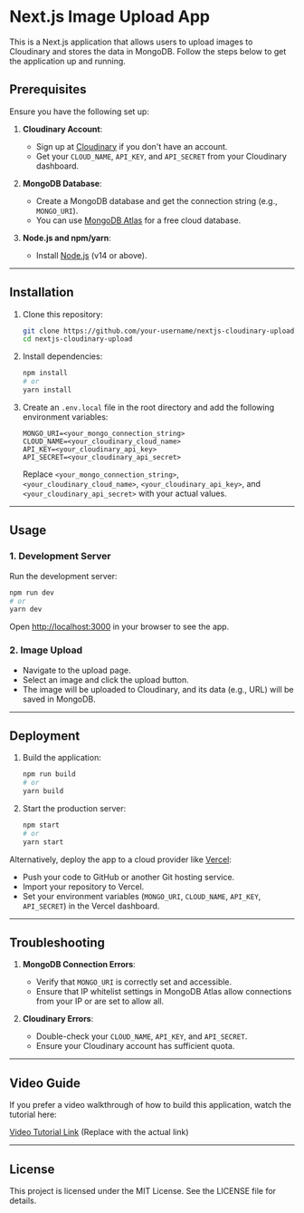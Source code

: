 # Next.js Image Upload App

This is a Next.js application that allows users to upload images to Cloudinary and stores the data in MongoDB. Follow the steps below to get the application up and running.

## Prerequisites

Ensure you have the following set up:

1. **Cloudinary Account**:

   - Sign up at [Cloudinary](https://cloudinary.com/) if you don't have an account.
   - Get your `CLOUD_NAME`, `API_KEY`, and `API_SECRET` from your Cloudinary dashboard.

2. **MongoDB Database**:

   - Create a MongoDB database and get the connection string (e.g., `MONGO_URI`).
   - You can use [MongoDB Atlas](https://www.mongodb.com/cloud/atlas) for a free cloud database.

3. **Node.js and npm/yarn**:

   - Install [Node.js](https://nodejs.org/) (v14 or above).

---

## Installation

1. Clone this repository:

   ```bash
   git clone https://github.com/your-username/nextjs-cloudinary-upload.git
   cd nextjs-cloudinary-upload
   ```

2. Install dependencies:

   ```bash
   npm install
   # or
   yarn install
   ```

3. Create an `.env.local` file in the root directory and add the following environment variables:

   ```env
   MONGO_URI=<your_mongo_connection_string>
   CLOUD_NAME=<your_cloudinary_cloud_name>
   API_KEY=<your_cloudinary_api_key>
   API_SECRET=<your_cloudinary_api_secret>
   ```

   Replace `<your_mongo_connection_string>`, `<your_cloudinary_cloud_name>`, `<your_cloudinary_api_key>`, and `<your_cloudinary_api_secret>` with your actual values.

---

## Usage

### 1. Development Server

Run the development server:

```bash
npm run dev
# or
yarn dev
```

Open [http://localhost:3000](http://localhost:3000) in your browser to see the app.

### 2. Image Upload

- Navigate to the upload page.
- Select an image and click the upload button.
- The image will be uploaded to Cloudinary, and its data (e.g., URL) will be saved in MongoDB.

---

## Deployment

1. Build the application:

   ```bash
   npm run build
   # or
   yarn build
   ```

2. Start the production server:

   ```bash
   npm start
   # or
   yarn start
   ```

Alternatively, deploy the app to a cloud provider like [Vercel](https://vercel.com/):

- Push your code to GitHub or another Git hosting service.
- Import your repository to Vercel.
- Set your environment variables (`MONGO_URI`, `CLOUD_NAME`, `API_KEY`, `API_SECRET`) in the Vercel dashboard.

---

## Troubleshooting

1. **MongoDB Connection Errors**:

   - Verify that `MONGO_URI` is correctly set and accessible.
   - Ensure that IP whitelist settings in MongoDB Atlas allow connections from your IP or are set to allow all.

2. **Cloudinary Errors**:

   - Double-check your `CLOUD_NAME`, `API_KEY`, and `API_SECRET`.
   - Ensure your Cloudinary account has sufficient quota.

---

## Video Guide

If you prefer a video walkthrough of how to build this application, watch the tutorial here:

[Video Tutorial Link](#) (Replace with the actual link)

---

## License

This project is licensed under the MIT License. See the LICENSE file for details.

